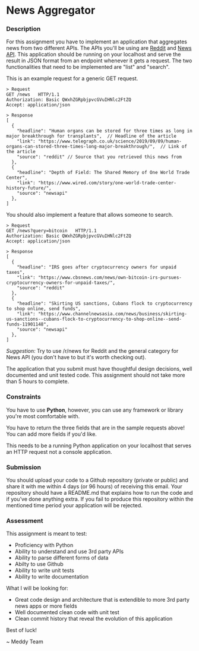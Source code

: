 # News Aggregator

### Description 
For this assignment you have to implement an application that aggregates news from two different APIs. The APIs you'll be using are [Reddit](https://www.reddit.com/dev/api/ "Reddit") and [News API](https://newsapi.org/ "News API"). This application should be running on your localhost and serve the result in JSON format from an endpoint whenever it gets a request. The two functionalities that need to be implemented are "list" and "search".

This is an example request for a generic GET request.

```
> Request
GET /news   HTTP/1.1
Authorization: Basic QWxhZGRpbjpvcGVuIHNlc2FtZQ
Accept: application/json

> Response
[
  {
    "headline": "Human organs can be stored for three times as long in major breakthrough for transplants",  // Headline of the article
    "link": "https://www.telegraph.co.uk/science/2019/09/09/human-organs-can-stored-three-times-long-major-breakthrough/",  // Link of the article
    "source": "reddit" // Source that you retrieved this news from
  },
  {
    "headline": "Depth of Field: The Shared Memory of One World Trade Center",
    "link": "https://www.wired.com/story/one-world-trade-center-history-future/",
    "source": "newsapi"
  },
]
```

You should also implement a feature that allows someone to search.

```
> Request
GET /news?query=bitcoin   HTTP/1.1
Authorization: Basic QWxhZGRpbjpvcGVuIHNlc2FtZQ
Accept: application/json

> Response
[
  {
    "headline": "IRS goes after cryptocurrency owners for unpaid taxes",
    "link": "https://www.cbsnews.com/news/own-bitcoin-irs-pursues-cryptocurrency-owners-for-unpaid-taxes/",
    "source": "reddit"
  },
  {
    "headline": "Skirting US sanctions, Cubans flock to cryptocurrency to shop online, send funds",
    "link": "https://www.channelnewsasia.com/news/business/skirting-us-sanctions--cubans-flock-to-cryptocurrency-to-shop-online--send-funds-11901148",
    "source": "newsapi"
  },
]
```

*Suggestion:* Try to use /r/news for Reddit and the general category for News API (you don't have to but it's worth checking out).

The application that you submit must have thoughtful design decisions, well documented and unit tested code. This assignment should not take more than 5 hours to complete.

### Constraints
You have to use **Python**, however, you can use any framework or library you're most comfortable with.

You have to return the three fields that are in the sample requests above! You can add more fields if you'd like.

This needs to be a running Python application on your localhost that serves an HTTP request not a console application.

### Submission
You should upload your code to a Github repository (private or public) and share it with me within 4 days (or 96 hours) of receiving this email. Your repository should have a README.md that explains how to run the code and if you’ve done anything extra. If you fail to produce this repository within the mentioned time period your application will be rejected.

### Assessment
This assignment is meant to test:
- Proficiency with Python
- Ability to understand and use 3rd party APIs
- Ability to parse different forms of data
- Abilty to use Github
- Ability to write unit tests
- Ability to write documentation

What I will be looking for:
- Great code design and architecture that is extendible to more 3rd party news apps or more fields
- Well documented clean code with unit test
- Clean commit history that reveal the evolution of this application

Best of luck!

~ Meddy Team


